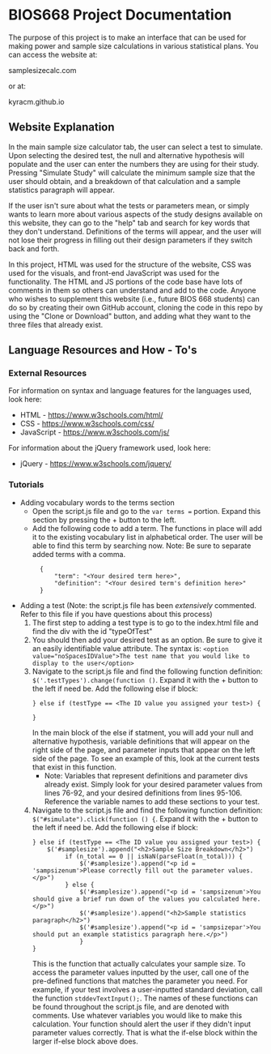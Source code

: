 # BIOS668 Project Documentation

The purpose of this project is to make an interface that can be used for making power and sample size calculations in various statistical plans. You can access the website at: 

samplesizecalc.com

or at: 

kyracm.github.io

## Website Explanation

In the main sample size calculator tab, the user can select a test to simulate. Upon selecting the desired test, the null and alternative hypothesis will populate and the user can enter the numbers they are using for their study. Pressing "Simulate Study" will calculate the minimum sample size that the user should obtain, and a breakdown of that calculation and a sample statistics paragraph will appear. 

If the user isn't sure about what the tests or parameters mean, or simply wants to learn more about various aspects of the study designs available on this website, they can go to the "help" tab and search for key words that they don't understand. Definitions of the terms will appear, and the user will not lose their progress in filling out their design parameters if they switch back and forth. 

In this project, HTML was used for the structure of the website, CSS was used for the visuals, and front-end JavaScript was used for the functionality. The HTML and JS portions of the code base have lots of comments in them so others can understand and add to the code. Anyone who wishes to supplement this website (i.e., future BIOS 668 students) can do so by creating their own GitHub account, cloning the code in this repo by using the "Clone or Download" button, and adding what they want to the three files that already exist. 

## Language Resources and How - To's

### External Resources
For information on syntax and language features for the languages used, look here: 
- HTML - https://www.w3schools.com/html/
- CSS - https://www.w3schools.com/css/
- JavaScript - https://www.w3schools.com/js/

For information about the jQuery framework used, look here: 
- jQuery - https://www.w3schools.com/jquery/

### Tutorials

- Adding vocabulary words to the terms section
  * Open the script.js file and go to the `var terms =` portion. Expand this section by pressing the + button to the left. 
  * Add the following code to add a term. The functions in place will add it to the existing vocabulary list in alphabetical order. The user will be able to find this term by searching now. Note: Be sure to separate added terms with a comma. 
    ```
      {
          "term": "<Your desired term here>",
          "definition": "<Your desired term's definition here>"
      }
    ```
- Adding a test (Note: the script.js file has been *extensively* commented. Refer to this file if you have questions about this process)
  1. The first step to adding a test type is to go to the index.html file and find the div with the id "typeOfTest"
  2. You should then add your desired test as an option. Be sure to give it an easily identifiable value attribute. The syntax is: `<option value="noSpacesIDValue">The test name that you would like to display to the user</option>`
  3. Navigate to the script.js file and find the following function definition: `$('.testTypes').change(function ()`. Expand it with the + button to the left if need be. Add the following else if block:
     ```
     } else if (testType == <The ID value you assigned your test>) {
       
     }
     ```
     In the main block of the else if statment, you will add your null and alternative hypothesis, variable definitions that will appear on the right side of the page, and parameter inputs that appear on the left side of the page. To see an example of this, look at the current tests that exist in this function. 
       - Note: Variables that represent definitions and parameter divs already exist. Simply look for your desired parameter values from lines 76-92, and your desired definitions from lines 95-106. Reference the variable names to add these sections to your test. 
  4. Navigate to the script.js file and find the following function definition: `$("#simulate").click(function () {`. Expand it with the + button to the left if need be. Add the following else if block:
     ```
     } else if (testType == <The ID value you assigned your test>) {
         $('#samplesize').append("<h2>Sample Size Breakdown</h2>")
              if (n_total == 0 || isNaN(parseFloat(n_total))) {
                  $('#samplesize').append("<p id = 'sampsizenum'>Please correctly fill out the parameter values.</p>")
              } else {
                  $('#samplesize').append("<p id = 'sampsizenum'>You should give a brief run down of the values you calculated here.</p>")
                  $('#samplesize').append("<h2>Sample statistics paragraph</h2>")
                  $('#samplesize').append("<p id = 'sampsizepar'>You should put an example statistics paragraph here.</p>")
                  }
     }
     ```
      This is the function that actually calculates your sample size. To access the parameter values inputted by the user, call one of the pre-defined functions that matches the parameter you need. For example, if your test involves a user-inputted standard deviation, call the function `stddevTextInput();`. The names of these functions can be found throughout the script.js file, and are denoted with comments. Use whatever variables you would like to make this calculation. Your function should alert the user if they didn't input parameter values correctly. That is what the if-else block within the larger if-else block above does.
